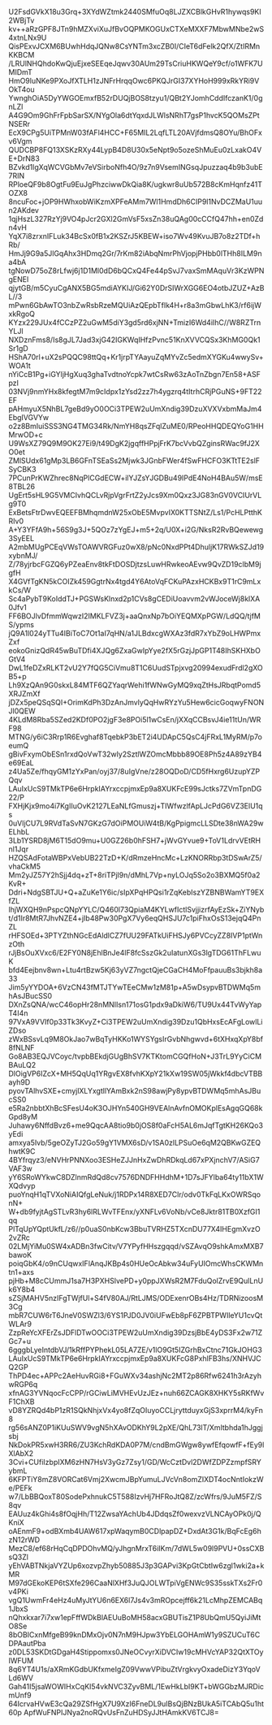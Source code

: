 U2FsdGVkX18u3Grq+3XYdWZtmk2440SMfuOq8LJZXCBlkGHvR1hywqs9KI2WBjTv
kv++aRzGPF8JTn9hMZXviXuJfBvOQPMKOGUxCTXeMXXF7MbwMNbe2wS4xtnLNx9U
QisPExvJCXM6BUwhHdqJQNw8CsYNTm3xcZB0I/CIeT6dFelk2QfX/ZtIRMnKKBCM
/LRUlNHQhdoKwQjuEjxeSEEqeJqwv30AUm29TsCriuHKWQeY9cf/o1WFK7UMIDmT
HmO9luNKe9PXoJfXTLH1zJNFrHrqqOwc6PKQJrGI37XYHoH999xRkYRi9VOkT4ou
YwnghOiA5DyYWGOEmxfB52rDUQjBOS8tzyu1/QBt2YJomhCddIfczanK1/0gnLZl
A4G9Om9GhFrFpbSarSX/NYgOla6dtYqxdJLWlsNRhT7gsP1hvcK5QOMsZPtNSERr
EcX9CPg5UiTPMnW03fAFl4HCC+F65MIL2LqfLTL20AVjfdmsQ8OYu/BhOFxv6Vgm
QUDCBP8FQ13XSKzRXy44LypB4D8U30x5eNpt9o5ozeShMuEu0zLxakO4VE+DrN83
BZvkd1lgXqWCVGbMv7eVSirboNfh4O/9z7n9VsemINGsqJpuzzaq4b9b3ubE7RIN
RPloeQF9b8OgtFu9EuJgPhzciwwDkQia8K/ugkwr8uUb572B8cKmHqnfz41TOZX8
8ncuFoc+jOP9HWhxobWiKzmXPFeAMm7Wl1HmdDh6CIP9l1NvDCZMaU1uun2AKdev
1qjHszL327RzYj9VO4pJcr2GXl2GmVsF5xsZn38uQAg00cCCfQ47hh+en0Zdn4vH
YqX7i8zrxnIFLuk34BcSx0fB1x2KSZrJ5KBEW+iso7Wv49KvuJB7o8z2TDf+hRb/
HmJj9G9a5JlGqAhx3HDmq2Gr/7rKm82iAbqNmrPhVjopjPHbb0lTHh8ILM9na4bA
tgNowD75oZ8rLfwj6j1D1Ml0dD6bQCxQ4Fe44pSvJ7vaxSmMAquVr3KzWPNgENEl
qjytGB/m5CyuCgANX5BG5mdiAYKIJ/Gi62Y0DrSIWrXGG6EO4otbJZUZ+AzBL//3
mPwn6GbAwTO3nbZwRsbRzeMQUiAzQEpbTfIk4H+r8a3mGbwLhK3/rf6ijWxkRgoQ
KYzx229JUx4fCCzPZ2uGwM5diY3gd5rd6xjNN+TmizI6Wd4iIhC//W8RZTrnYLJl
NXDznFms8/Is8gJL7Jad3xjG42IGKWqIHfzPvnc51KnXVVCQSx3KhMG0Qk1Sr1gD
HShA70rl+uX2sPQQC98ttQq+Kr1jrpTYAayuZqMYvZc5edmXYGKu4wwySv+WOA1t
nYiCcB1Pg+iGYljHgXuq3ghaTvdtnoYcpk7wtCsRw63zAoTnZbgn7En58+ASFpzI
03NVj9nmYHx8kfegtM7m9cIdpx1zYsd2zz7h4ygzrq4tItrhCRjPGuNS+9FT22EF
pAHmyuX5NhBL7geBd9yO0OCi3TPEW2uUmXndig39DzuXVXVxbmMaJm4EbgIVGVYw
o2z8BmIuiSSS3NG4TMG34Rk/NmYH8qsZFqlZuME0/RPeoHHQDEQYoG1HHMrwOD+c
U9WsXZ79Q9M9OK27Ei9/t49DgK2jgqffHPpjFrK7bcVvbQZginsRWac9fJ2XO0et
ZMlSUdx61gMp3LB6GFnTSEaSs2Mjwk3JGnbFWer4fSwFHCFO3KTtTE2slFSyCBK3
7PCunPrKWZhrec8NqPlCGdECW+ilYJZsYJGDBu49IPdE4NoH4BAu5W/msE8TBL26
UgErt5sHL9G5VMCIvhQCLvRjpVgrFrtZ2yJcs9Xm0Qxz3JG83nGV0VCIUrVLg9T0
ExBetsFtrDwvEQEEFBMhqmdnW25xObE5MvpvIX0KTTSNtZ/Ls1/PcHLPtthKRIv0
A+Y3YFfA9h+56S9g3J+5QOz7zYgEJ+m5+2q/U0X+i2G/NksR2RvBQewewg3SyEEL
A2mbMUgPCEqVWsTOAWVRGFuz0wX8/pNc0NxdPPt4DhuljK17RWkSZJd19xybnMJ/
Z/78yjrbcFGZQ6yPZeaEnv8tkFtDOSDjtzsLuwHRwkeoAEvw9QvZD19clbM9jgfH
X4GVfTgKN5kCOIZk459GgtrNx4tgd4Y6AtoVqFCKuPAzxHCKBx9T1rC9mLxkCs/W
Sc4aPybT9KoIddTJ+PGSWsKlnxd2p1CVs8gCEDiUoavvm2vWJoceWj8klXA0Jfv1
FF6BOJlvDfmmWqwzI2IMKLFVZ3j+aaQnxNp7bOiYEQMXpPGW/LdQQ/tjfMS/ypms
jQ9A1l024yTTu4IBiToC7Ot1aI7qHN/a1JLBdxcgWXAz3fdR7xYbZ9oLHWPmxZxf
eokoGnizQdR45wBuTDfi4XJQg6ZxaGwIpYye2fX5rGzjJpGP1T48IhSKHXbOGtV4
DwL1feDZxRLKT2vU2Y7fQG5CiVmu8T1C6UudSTpjxvg20994exudFrdl2gXOB5+p
Lh9XzQAn9G0skxL84MTF6QZYaqrWehi1fWNwGyMQ9xqZtHsJRbqtPomd5XRJZmXf
jDZx5peQSqSQI+OrimKdPh3DzAnJmvlyQqHwRYzYu5Hew6cicGoqwyFNONJl0QEW
4KLdM8Rba5SZed2KDf0PO2jgF3e8POi5l1wCsEn/jXXqCCBsvJ4ie11tUn/WRF98
MTNG/y6iC3Rrp1R6Evghaf8TqebkP3bET2i4UDApC5QsC4jFRxL1MyRM/p7oeumQ
gBivFxymObESn1rxdQoVwT32wly2SztlWZOmcMbbb89OE8Ph5z4A89zYB4e69EaL
z4Ua5Ze/fhqyGM1zYxPan/oyj37/8uIgVne/z28OQDoD/CD5fHxrg6UzupYZPQqv
LAuIxUcS9TMkTP6e6HrpkIAYrxccpjmxEp9a8XUKFcE99sJctks7ZVmTpnDG22/P
FXHjKjx9mo4i7KgIIuOvK2127LEaNLfGmuszj+TIWfwzlfApLJcPdG6VZ3ElU1qs
0uVljCU7L9RVdTaSvN7GKzG7dOiPMOUiW4tB/KgPpigmcLLSDte38nWA29wELhbL
3Lb1YSRD8jM6T15dO9mu+U0GZ26b0hFSH7+jWvGYvue9+ToV1LdrvVEtRHnl1Jqr
HZQSAdFotaWBPxVebUB22TzD+K/dRmzeHncMc+LzKNORRbp3tDSwArZ5/vhaCkM5
Mm2yJZ57Y2hSjj4dq+zT+8riTPjI9n/dMhL7Vp+nyLOJq5So2o3BXMQ5f0a2KvR+
Ddri+NdgSBTJU+Q+aZuKe1Y6ic/sIpXPqHPQsi1rZqKebIszYZBNBWamYT9EXfZL
lhjWXQH9nPspcQNpYYLC/Q460l73QpiaM4KYLwfIctlSvjjizrfAyEzSk+ZiYNyb
t/d1Ir8MtR7JhvNZE4+jIb48Pw30PgX7Vy6eqQHSJU7c1piFhxOsS13ejqQ4PnZL
rHFSOEd+3PTYZthNGcEdAldlCZ7fUU29FATkUiFHSJy6PVCcyZZ8IVP1ptWnzOth
rJjBsOuXVxc6/E2FY0N8jEhlBnJe4lF8fcSszGk2uIatunXGs3lgTDG61ThFLwuK
bfd4Eejbnv8wn+Ltu4rtBzw5Kj63yVZ7ngctQjeCGaCH4MoFfpauuBs3bjkh8a33
Jim5yYYDOA+6VzCN43fMTJTYwTEeCMw1zM81p+A5wDsypvBTDWMq5mhAsJBucSS0
DXnZsQNA/wcC46opHr28nMNIIsn171osG1pdx9aDkiW6/TU9Ux44TvWyYapT4I4n
97VxA9VVIf0p33Tk3KvyZ+Ci3TPEW2uUmXndig39Dzu1QbHxsEcAFgLowlLiZDso
zWxBSsvLq9M8OkJao7wBqTyHKKo1WYSYgsIrGvbNhgwvd+6tXHxqXpY8bf8fNLNF
Go8AB3EQJVCoyc/tvpbBEkdjGUgBhSV7KTKtomCGQfHoN+J3TrL9YyCiCMBAuLQ2
DlOigVP6IZcX+MH5QqUq1YRgvEX8fvhKXpY21kXw19SW05jWkkf4dbcVTBBayh9D
pyovTAlhvSXE+cmyjlXLYxgtllYAmBxk2nS98awjPy8ypvBTDWMq5mhAsJBucSS0
e5Ra2nbbtXhBcSFesU4oK3OJHYn540GH9VEAlnAvfnOMOKplEsAgqGQ68kGpd8yM
Juhawy6NffdBvz6+me9QqcAA8tio9b0jOS8f0aFcH5AL6mJqfTgtKH26KQo3yEdi
amxya5Ivb/5geOZyTJ2Go59gY1VMX6sD/v1SA0zlLPSuOe6qM2QBKwGZEQhwtK9C
4BYfrqyz3/eNVHrPNNXoo3ESHeZJJnHxZwDhRDkqLd67xPXjnchV7/ASiG7VAF3w
yY6SRoWYkwC8DZlnmRdQd8cv7576DNDFHHdhM+1D7sJFYlba64ty11bX1WXQdvyp
puoYnqH1qTVXoNiAIQfgLeNuk/j1RDPx14R8XED7Clr/odv0TkFqLKxOWRSqonN+
W+db9fyjtAgSTLvR3hy6lRLWvTFEnx/yXNFLv6VoNb/vCe8Jktr81TB0XzfGI1qq
PlTqUpYQptUkfL/z6//p0uaS0nbKcw3BbuTVRHZ5TXcnDU77X4IHEgmXvzO2vZRc
02LMjYiMu0SW4xADBn3fwCitv/V7YPyfHHszgqqd/vSZAvqO9shkAmxMXB7bawoK
poiqGbK4/o9nCUqwxIFlAnqJKBp4s0HUeOcAbkw34uFyUIOmcWhsCKWMntn1+axs
pjHb+M8cCUmmJ1sa7H3PXHSlvePD+y0ppJXWsR2M7FduQolZrvE9QulLnUk6Y8b4
sZSjMAHV5nzIFgTWjfUl+S4fV80AJ/RtLJMS/ODExenrOBs4Hz/TDRNizoosM3Cg
mbR7CUW6rT6JneV0SWZl3/6YS1PJD0JV0iUFwEb8pF6ZPBTPWIleYU1cvQtWLAr9
ZzpReYcXFErZsJDFlDTwOOCi3TPEW2uUmXndig39DzsjBbE4yDS3Fx2w71ZGc7+u
6gggbLyeIntdbVJ/1kRffPYPhekL05LA7ZE/v1lO9Gt5IZGrhBxCtnc71GkJOHG3
LAuIxUcS9TMkTP6e6HrpkIAYrxccpjmxEp9a8XUKFcG8PxhlFB3hs/XNHVJCQ2GP
ThPD4ec+APPc2AeHuvRGi8+FGuWXv34ashjNc2MT2p86Rfw6241h3rAzyhwRGP6q
xfnAG3YVNqocFcCPP/rGCiwLiMVHEvUzJEz+nuh66ZCAGK8XHKY5sRKfWvF1ChXB
vD8YZRQd4bP1zR1SQkNhjxVx4yo8fZqOIuyoCCLjryttduyxGjS3xprrM4/kyFn8
rg56sANZ0P1iKUuSWV9vgN5hXAvODKhY9L2pXE/QhL73lT/Xmltbhda1hJggjsbj
NkDokPR5xwH3RR6/ZU3KchRdKDA0P7M/cndBmGWgw8ywfEfqowfF+fEy9lXlAbX2
3Cvi+CUfiIzbpIXM6zHN7HsV3yGz7Zsy1/GD/WcCztDvl2DWfZDPZzmpfSRYybmL
6KFPTiY8mZ8VORCat6Vmj2XwcmJBpYumuLJVcVn8omZIXDT4ocNntIokzWe/PEFk
w7/LbBBQoxT80SodePxhnukC5T588IzvHj7HFRoJtQ8Z/zcWfrs/9JuM5FZ/S8qv
EAUuz4kGhi4s8fOqjHh/T12ZwsaYAchUb4JDdqsZf0wexvzVLNCAyOPk0j/QKniX
oAEnmF9+odBXmb4UAW617xpWaqymB0CDlpapDZ+DxdAt3G1k/BqFcEg6hzN12rWD
MezC8/ef68rHqCqDPDOhvMQ/yJhgnMrxT6iIKm/7dWL5w09l9PVU+0ssCXBsQ3Zl
yEhVABTNkjaVYZUp6xozvpZhyb50885J3p3GAPvi3KpGtCbtIw6zgl1wki2a+kMR
M97dGEkoKEP6tSXfe296CaaNlXHf3JuQJOLWTpiVgENWc9S35sskTXs2Fr0v4PKi
vgQ1UwmFr4eHz4uMyJtYU6n6EX6l7Js4v3mROpcejff6k21LcMhpZEMCABq1JbxS
nQhxkxar7i7xw1epFffWDkBlAEUuBoMH58acxGBUTisZ1P8UbQmU5QyiJiMtO8Se
8bOBICxnMfgeB99knDMxOjv0N7nM9HJpw3YbELGOHAmW1y9SZUCuT6CDPAautPba
z0DL53SKDtGDgaH4Stippomxs0JNeOCvyrXiDVCIw19cMHVcYAP32QtXTOyIWFUM
8q6YT4U1s/aXRmKGdbUKfxmeIgZ09VwwVPibuZtVrgkvyOxadeDizY3YqoVLd6WV
Gah41I5jsaWOWIHxCqKI54vkNVC3ZyvBML/1EwHkLbI9KT+bWGGbzMJRDicmUnf9
64IcrvaHVwE3cQa29ZSfHgX7U9XzI6FneDL9uIBsQjBNzBUkA5iTCAbQ5u1ht60p
ApfWuFNPIJNya2noRQvUsFnZuHDSyJJtHAmkKV6TCJ8=
